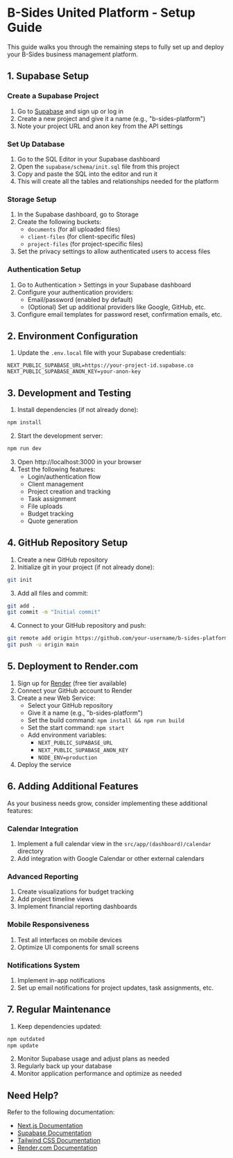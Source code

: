 # B-Sides United Platform - Setup Guide

This guide walks you through the remaining steps to fully set up and deploy your B-Sides business management platform.

## 1. Supabase Setup

### Create a Supabase Project
1. Go to [Supabase](https://supabase.com/) and sign up or log in
2. Create a new project and give it a name (e.g., "b-sides-platform")
3. Note your project URL and anon key from the API settings

### Set Up Database
1. Go to the SQL Editor in your Supabase dashboard
2. Open the `supabase/schema/init.sql` file from this project
3. Copy and paste the SQL into the editor and run it
4. This will create all the tables and relationships needed for the platform

### Storage Setup
1. In the Supabase dashboard, go to Storage
2. Create the following buckets:
   - `documents` (for all uploaded files)
   - `client-files` (for client-specific files)
   - `project-files` (for project-specific files)
3. Set the privacy settings to allow authenticated users to access files

### Authentication Setup
1. Go to Authentication > Settings in your Supabase dashboard
2. Configure your authentication providers:
   - Email/password (enabled by default)
   - (Optional) Set up additional providers like Google, GitHub, etc.
3. Configure email templates for password reset, confirmation emails, etc.

## 2. Environment Configuration

1. Update the `.env.local` file with your Supabase credentials:
```
NEXT_PUBLIC_SUPABASE_URL=https://your-project-id.supabase.co
NEXT_PUBLIC_SUPABASE_ANON_KEY=your-anon-key
```

## 3. Development and Testing

1. Install dependencies (if not already done):
```bash
npm install
```

2. Start the development server:
```bash
npm run dev
```

3. Open http://localhost:3000 in your browser
4. Test the following features:
   - Login/authentication flow
   - Client management
   - Project creation and tracking
   - Task assignment
   - File uploads
   - Budget tracking
   - Quote generation

## 4. GitHub Repository Setup

1. Create a new GitHub repository
2. Initialize git in your project (if not already done):
```bash
git init
```

3. Add all files and commit:
```bash
git add .
git commit -m "Initial commit"
```

4. Connect to your GitHub repository and push:
```bash
git remote add origin https://github.com/your-username/b-sides-platform.git
git push -u origin main
```

## 5. Deployment to Render.com

1. Sign up for [Render](https://render.com/) (free tier available)
2. Connect your GitHub account to Render
3. Create a new Web Service:
   - Select your GitHub repository
   - Give it a name (e.g., "b-sides-platform")
   - Set the build command: `npm install && npm run build`
   - Set the start command: `npm start`
   - Add environment variables:
     - `NEXT_PUBLIC_SUPABASE_URL`
     - `NEXT_PUBLIC_SUPABASE_ANON_KEY`
     - `NODE_ENV=production`
4. Deploy the service

## 6. Adding Additional Features

As your business needs grow, consider implementing these additional features:

### Calendar Integration
1. Implement a full calendar view in the `src/app/(dashboard)/calendar` directory
2. Add integration with Google Calendar or other external calendars

### Advanced Reporting
1. Create visualizations for budget tracking
2. Add project timeline views
3. Implement financial reporting dashboards

### Mobile Responsiveness
1. Test all interfaces on mobile devices
2. Optimize UI components for small screens

### Notifications System
1. Implement in-app notifications
2. Set up email notifications for project updates, task assignments, etc.

## 7. Regular Maintenance

1. Keep dependencies updated:
```bash
npm outdated
npm update
```

2. Monitor Supabase usage and adjust plans as needed
3. Regularly back up your database
4. Monitor application performance and optimize as needed

## Need Help?

Refer to the following documentation:
- [Next.js Documentation](https://nextjs.org/docs)
- [Supabase Documentation](https://supabase.com/docs)
- [Tailwind CSS Documentation](https://tailwindcss.com/docs)
- [Render.com Documentation](https://render.com/docs) 